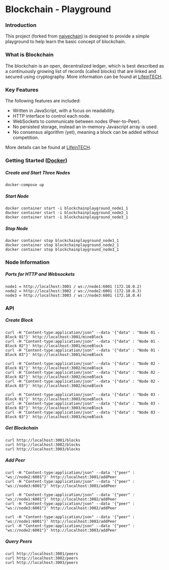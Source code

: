 # Blockchain - Playground

### Introduction
This project (forked from [naivechain](https://github.com/lhartikk/naivechain)) is designed to provide a simple playground to help learn the basic concept of blockchain.

### What is Blockchain
The blockchain is an open, decentralized ledger, which is best described as a continuously growing list of records (called blocks) that are linked and secured using cryptography. More information can be found at  [LifeinTECH](http://lifeintech.com/2014/01/27/Blockchain/).

### Key Features
The following features are included:

* Written in JavaScript, with a focus on readability.
* HTTP interface to control each node.
* WebSockets to communicate between nodes (Peer-to-Peer).
* No persisted storage, instead an in-memory Javascript array is used.
* No consensus algorithm (yet), meaning a block can be added without competition.

More details can be found at [LifeinTECH](http://www.lifeintech.com/2017/07/16/Blockchain-Playground/).

### Getting Started ([Docker](http://www.docker.com))
##### Create and Start Three Nodes
```
docker-compose up
```
##### Start Node
```
docker container start -i blockchainplayground_node1_1
docker container start -i blockchainplayground_node2_1
docker container start -i blockchainplayground_node3_1
```
##### Stop Node
```
docker container stop blockchainplayground_node1_1
docker container stop blockchainplayground_node2_1
docker container stop blockchainplayground_node3_1
```


### Node Information
##### Ports for HTTP and Websockets
```
node1 = http://localhost:3001 / ws://node1:6001 (172.18.0.2)
node2 = http://localhost:3002 / ws://node2:6001 (172.18.0.3)
node3 = http://localhost:3003 / ws://node3:6001 (172.18.0.4)
```


### API
##### Create Block
```
curl -H "Content-type:application/json" --data '{"data" : "Node 01 - Block 01"}' http://localhost:3001/mineBlock
curl -H "Content-type:application/json" --data '{"data" : "Node 01 - Block 02"}' http://localhost:3001/mineBlock
curl -H "Content-type:application/json" --data '{"data" : "Node 01 - Block 03"}' http://localhost:3001/mineBlock

curl -H "Content-type:application/json" --data '{"data" : "Node 02 - Block 01"}' http://localhost:3002/mineBlock
curl -H "Content-type:application/json" --data '{"data" : "Node 02 - Block 02"}' http://localhost:3002/mineBlock
curl -H "Content-type:application/json" --data '{"data" : "Node 02 - Block 03"}' http://localhost:3002/mineBlock

curl -H "Content-type:application/json" --data '{"data" : "Node 03 - Block 01"}' http://localhost:3003/mineBlock
curl -H "Content-type:application/json" --data '{"data" : "Node 03 - Block 02"}' http://localhost:3003/mineBlock
curl -H "Content-type:application/json" --data '{"data" : "Node 03 - Block 03"}' http://localhost:3003/mineBlock
```
##### Get Blockchain
```
curl http://localhost:3001/blocks
curl http://localhost:3002/blocks
curl http://localhost:3003/blocks
```
##### Add Peer
```
curl -H "Content-type:application/json" --data '{"peer" : "ws://node2:6001"}' http://localhost:3001/addPeer
curl -H "Content-type:application/json" --data '{"peer" : "ws://node3:6001"}' http://localhost:3001/addPeer

curl -H "Content-type:application/json" --data '{"peer" : "ws://node1:6001"}' http://localhost:3002/addPeer
curl -H "Content-type:application/json" --data '{"peer" : "ws://node3:6001"}' http://localhost:3002/addPeer

curl -H "Content-type:application/json" --data '{"peer" : "ws://node1:6001"}' http://localhost:3003/addPeer
curl -H "Content-type:application/json" --data '{"peer" : "ws://node2:6001"}' http://localhost:3003/addPeer
```
##### Query Peers
```
curl http://localhost:3001/peers
curl http://localhost:3002/peers
curl http://localhost:3003/peers
```
